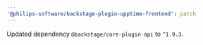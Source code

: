```yaml
---
'@philips-software/backstage-plugin-upptime-frontend': patch
---
```


Updated dependency `@backstage/core-plugin-api` to `^1.9.3`.
